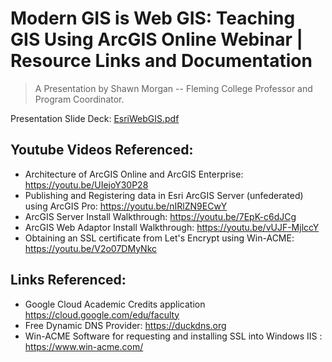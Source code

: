 # Modern GIS is Web GIS: Teaching GIS Using ArcGIS Online Webinar | Resource Links and Documentation
> A Presentation by Shawn Morgan -- Fleming College Professor and Program Coordinator.

Presentation Slide Deck: [EsriWebGIS.pdf](EsriWebGIS.pdf)

## Youtube Videos Referenced:

- Architecture of ArcGIS Online and ArcGIS Enterprise: https://youtu.be/UIejoY30P28 
- Publishing and Registering data in Esri ArcGIS Server (unfederated) using ArcGIS Pro: https://youtu.be/nIRlZN9ECwY 
- ArcGIS Server Install Walkthrough: https://youtu.be/7EpK-c6dJCg 
- ArcGIS Web Adaptor Install Walkthrough: https://youtu.be/vUJF-MjlccY
- Obtaining an SSL certificate from Let's Encrypt using Win-ACME: https://youtu.be/V2o07DMyNkc

## Links Referenced:

- Google Cloud Academic Credits application https://cloud.google.com/edu/faculty 
- Free Dynamic DNS Provider: https://duckdns.org
- Win-ACME Software for requesting and installing SSL into Windows IIS : https://www.win-acme.com/


